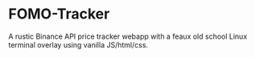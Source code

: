 # FOMO-Tracker
A rustic Binance API price tracker webapp with a feaux old school Linux terminal overlay using vanilla JS/html/css. 
